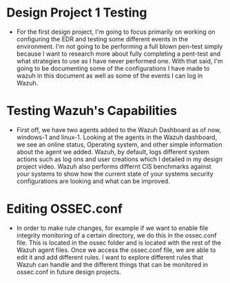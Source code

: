 # Design Project 1 Testing

* For the first design project, I'm going to focus primarily on working on configuring the EDR and testing some different events in the environment. I'm not going to be performing a full blown pen-test simply because I want to research more about fully completing a pent-test and what strategies to use as I have never performed one. With that said, I'm going to be documenting some of the configurations I have made to wazuh in this document as well as some of the events I can log in Wazuh.

# Testing Wazuh's Capabilities

* First off, we have two agents added to the Wazuh Dashboard as of now, windows-1 and linux-1. Looking at the agents in the Wazuh dashboard, we see an online status, Operating system, and other simple information about the agent we added. Wazuh, by default, logs different system actions such as log ons and user creations which I detailed in my design project video. Wazuh also performs differnt CIS benchmarks against your systems to show how the current state of your systems security configurations are looking and what can be improved.

# Editing OSSEC.conf

* In order to make rule changes, for example if we want to enable file integrity monitoring of a certain directory, we do this in the ossec.conf file. This is located in the ossec folder and is located with the rest of the Wazuh agent files. Once we access the ossec.conf file, we are able to edit it and add different rules. I want to explore different rules that Wazuh can handle and the different things that can be monitored in ossec.conf in future design projects. 

